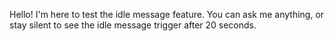 Hello! I'm here to test the idle message feature. You can ask me anything, or stay silent to see the idle message trigger after 20 seconds.